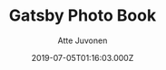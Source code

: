 ---
title: Gatsby Photo Book
github: https://github.com/baobabKoodaa/gatsby-starter-photo-book
demo: https://gatsby-starter-photo-book.netlify.app/
author: Atte Juvonen
ssg:
  - Gatsby
cms:
  - Markdown
date: 2019-07-05T01:16:03.000Z
description: A Gatsby starter for sharing photosets.
draft: true
publish_date: '2019-07-05T01:16:03Z'
update_date: '2022-07-19T15:40:43Z'
github_star: 92
github_fork: 45
---